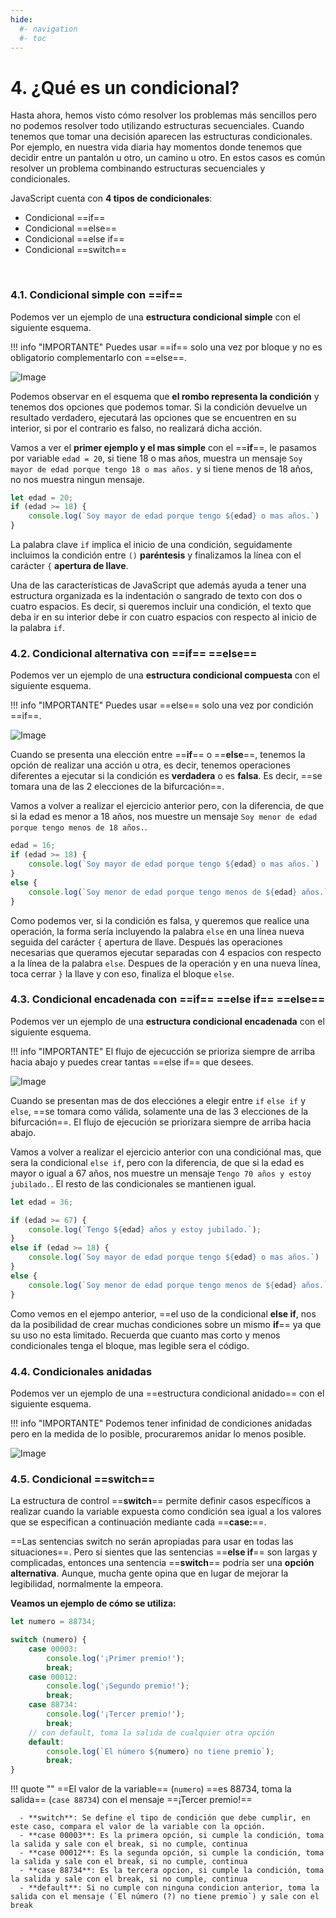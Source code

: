 ```yaml
---
hide:
  #- navigation
  #- toc
---
```


# 4. ¿Qué es un condicional?
Hasta ahora, hemos visto cómo resolver los problemas más sencillos pero no podemos resolver todo utilizando estructuras secuenciales. Cuando tenemos que tomar una decisión aparecen las estructuras condicionales. Por ejemplo, en nuestra vida diaria hay momentos donde tenemos que decidir entre un pantalón u otro, un camino u otro. En estos casos es común resolver un problema combinando estructuras secuenciales y condicionales.

JavaScript cuenta con **4 tipos de condicionales**:

  - Condicional ==if==
  - Condicional ==else==
  - Condicional ==else if==
  - Condicional ==switch==
<br>

### 4.1. Condicional simple con ==if==
Podemos ver un ejemplo de una **estructura condicional simple** con el siguiente esquema.

!!! info "IMPORTANTE"
    Puedes usar ==if== solo una vez por bloque y no es obligatorio complementarlo con ==else==.

![Image](../../assets/images/devcamp/checkpoint-07/estructura-simple.png)
<br>

Podemos observar en el esquema que **el rombo representa la condición** y tenemos dos opciones que podemos tomar. Si la condición devuelve un resultado verdadero, ejecutará las opciones que se encuentren en su interior, si por el contrario es falso, no realizará dicha acción.

Vamos a ver el **primer ejemplo y el mas simple** con el ==**if**==, le pasamos por variable `edad = 20`, si tiene 18 o mas años, muestra un mensaje `Soy mayor de edad porque tengo 18 o mas años.` y si tiene menos de 18 años, no nos muestra ningun mensaje.

```js title="ejemplo.js"
let edad = 20;
if (edad >= 18) {
    console.log(`Soy mayor de edad porque tengo ${edad} o mas años.`)
}
```

La palabra clave `if` implica el inicio de una condición, seguidamente incluimos la condición entre `()` **paréntesis** y finalizamos la línea con el carácter `{` **apertura de llave**.

Una de las características de JavaScript que además ayuda a tener una estructura organizada es la indentación o sangrado de texto con dos o cuatro espacios. Es decir, si queremos incluir una condición, el texto que deba ir en su interior debe ir con cuatro espacios con respecto al inicio de la palabra `if`.

### 4.2. Condicional alternativa con ==if== ==else==
Podemos ver un ejemplo de una **estructura condicional compuesta** con el siguiente esquema.

!!! info "IMPORTANTE"
    Puedes usar ==else== solo una vez por condición ==if==.

![Image](../../assets/images/devcamp/checkpoint-07/estructura-compuesta.png)
<br>

Cuando se presenta una elección entre ==**if**== o ==**else**==, tenemos la opción de realizar una acción u otra, es decir, tenemos operaciones diferentes a ejecutar si la condición es **verdadera** o es **falsa**. Es decir, ==se tomara una de las 2 elecciones de la bifurcación==.

Vamos a volver a realizar el ejercicio anterior pero, con la diferencia, de que si la edad es menor a 18 años, nos muestre un mensaje `Soy menor de edad porque tengo menos de 18 años.`.

```js title="ejemplo.js"
edad = 16;
if (edad >= 18) {
    console.log(`Soy mayor de edad porque tengo ${edad} o mas años.`)
}
else {
    console.log(`Soy menor de edad porque tengo menos de ${edad} años.`);
}
```

Como podemos ver, si la condición es falsa, y queremos que realice una operación, la forma sería incluyendo la palabra `else` en una línea nueva seguida del carácter `{` apertura de llave. Después las operaciones necesarias que queramos ejecutar separadas con 4 espacios con respecto a la línea de la palabra `else`. Despues de la operación y en una nueva línea, toca cerrar `}` la llave y con eso, finaliza el bloque `else`.

### 4.3. Condicional encadenada con ==if== ==else if== ==else==
Podemos ver un ejemplo de una **estructura condicional encadenada** con el siguiente esquema.

!!! info "IMPORTANTE"
    El flujo de ejecucción se prioriza siempre de arriba hacia abajo y puedes crear tantas ==else if== que desees.

![Image](../../assets/images/devcamp/checkpoint-07/estructura-encadenada.png)
<br>

Cuando se presentan mas de dos elecciónes a elegir entre `if` `else if` y `else`, ==se tomara como válida, solamente una de las 3 elecciones de la bifurcación==. El flujo de ejecución se priorizara siempre de arriba hacia abajo.

Vamos a volver a realizar el ejercicio anterior con una condiciónal mas, que sera la condicional `else if`, pero con la diferencia, de que si la edad es mayor o igual a 67 años, nos muestre un mensaje `Tengo 70 años y estoy jubilado.`. El resto de las condicionales se mantienen igual.

```js title="ejemplo.js"
let edad = 36;

if (edad >= 67) {
    console.log(`Tengo ${edad} años y estoy jubilado.`);
}
else if (edad >= 18) {
    console.log(`Soy mayor de edad porque tengo ${edad} o mas años.`)
}
else {
    console.log(`Soy menor de edad porque tengo menos de ${edad} años.`);
}
```

Como vemos en el ejempo anterior, ==el uso de la condicional **else if**, nos da la posibilidad de crear muchas condiciones sobre un mismo **if**== ya que su uso no esta limitado. Recuerda que cuanto mas corto y menos condicionales tenga el bloque, mas legible sera el código.

### 4.4. Condicionales anidadas
Podemos ver un ejemplo de una ==estructura condicional anidado== con el siguiente esquema.

!!! info "IMPORTANTE"
    Podemos tener infinidad de condiciones anidadas pero en la medida de lo posible, procuraremos anidar lo menos posible.

![Image](../../assets/images/devcamp/checkpoint-07/estructura-anidada.png)
<br>

### 4.5. Condicional ==switch==
La estructura de control ==**switch**== permite definir casos específicos a realizar cuando la variable expuesta como condición sea igual a los valores que se especifican a continuación mediante cada ==**case:**==.

==Las sentencias switch no serán apropiadas para usar en todas las situaciones==. Pero si sientes que las sentencias ==**else if**== son largas y complicadas, entonces una sentencia ==**switch**== podría ser una **opción alternativa**. Aunque, mucha gente opina que en lugar de mejorar la legibilidad, normalmente la empeora.

**Veamos un ejemplo de cómo se utiliza:**

```js title="ejemplo.js"
let numero = 88734;

switch (numero) {
    case 00003:
        console.log('¡Primer premio!');
        break;
    case 00012:
        console.log('¡Segundo premio!');
        break;
    case 88734:
        console.log('¡Tercer premio!');
        break;
    // con default, toma la salida de cualquier otra opción
    default:
        console.log(`El número ${numero} no tiene premio`);
        break;
}
```

!!! quote ""
    ==El valor de la variable== (`numero`) ==es 88734, toma la salida== (`case 88734`) con el mensaje ==¡Tercer premio!==

      - **switch**: Se define el tipo de condición que debe cumplir, en este caso, compara el valor de la variable con la opción.
      - **case 00003**: Es la primera opción, si cumple la condición, toma la salida y sale con el break, si no cumple, continua
      - **case 00012**: Es la segunda opción, si cumple la condición, toma la salida y sale con el break, si no cumple, continua
      - **case 88734**: Es la tercera opcion, si cumple la condición, toma la salida y sale con el break, si no cumple, continua
      - **default**: Si no cumple con ninguna condicion anterior, toma la salida con el mensaje (`El número (?) no tiene premio`) y sale con el break
<br>
<br>
